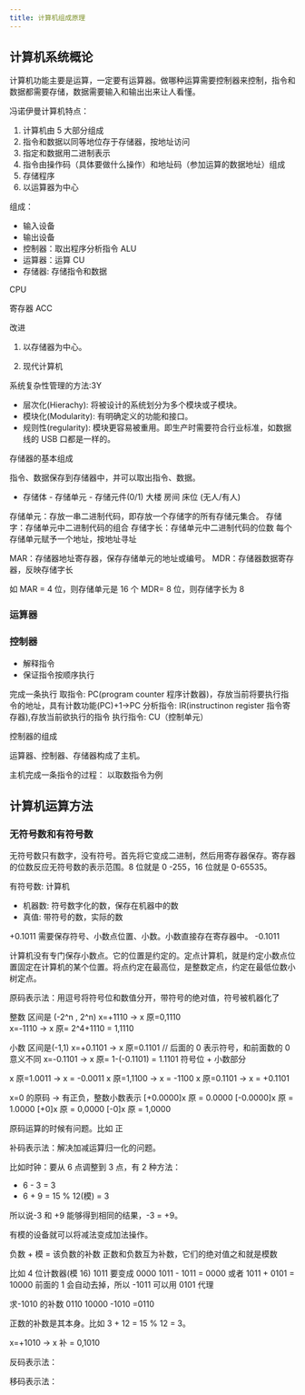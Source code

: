 ```yaml
---
title: 计算机组成原理
---
```


## 计算机系统概论

计算机功能主要是运算，一定要有运算器。做哪种运算需要控制器来控制，指令和数据都需要存储，数据需要输入和输出出来让人看懂。

冯诺伊曼计算机特点：

1. 计算机由 5 大部分组成
2. 指令和数据以同等地位存于存储器，按地址访问
3. 指定和数据用二进制表示
4. 指令由操作码（具体要做什么操作）和地址码（参加运算的数据地址）组成
5. 存储程序
6. 以运算器为中心

组成：

-   输入设备
-   输出设备
-   控制器：取出程序分析指令 ALU
-   运算器：运算 CU
-   存储器: 存储指令和数据

CPU

寄存器 ACC

改进

1. 以存储器为中心。

2. 现代计算机

系统复杂性管理的方法:3Y

-   层次化(Hierachy): 将被设计的系统划分为多个模块或子模块。
-   模块化(Modularity): 有明确定义的功能和接口。
-   规则性(regularity): 模块更容易被重用。即生产时需要符合行业标准，如数据线的 USB 口都是一样的。


存储器的基本组成

指令、数据保存到存储器中，并可以取出指令、数据。


-   存储体 - 存储单元 - 存储元件(0/1)
    大楼 房间 床位 (无人/有人)

存储单元：存放一串二进制代码，即存放一个存储字的所有存储元集合。
存储字：存储单元中二进制代码的组合
存储字长：存储单元中二进制代码的位数
每个存储单元赋予一个地址，按地址寻址

MAR：存储器地址寄存器，保存存储单元的地址或编号。
MDR：存储器数据寄存器，反映存储字长

如 MAR = 4 位，则存储单元是 16 个
MDR= 8 位，则存储字长为 8

### 运算器

### 控制器

-   解释指令
-   保证指令按顺序执行

完成一条执行
取指令: PC(program counter 程序计数器)，存放当前将要执行指令的地址，具有计数功能(PC)+1->PC
分析指令: IR(instructinon register 指令寄存器),存放当前欲执行的指令
执行指令: CU（控制单元）

控制器的组成

运算器、控制器、存储器构成了主机。

主机完成一条指令的过程：
以取数指令为例

## 计算机运算方法

### 无符号数和有符号数

无符号数只有数字，没有符号。首先将它变成二进制，然后用寄存器保存。寄存器的位数反应无符号数的表示范围。8 位就是 0 -255，16 位就是 0-65535。

有符号数: 计算机

-   机器数: 符号数字化的数，保存在机器中的数
-   真值: 带符号的数，实际的数

+0.1011 需要保存符号、小数点位置、小数。小数直接存在寄存器中。
-0.1011

计算机没有专门保存小数点。它的位置是约定的。定点计算机，就是约定小数点位置固定在计算机的某个位置。将点约定在最高位，是整数定点，约定在最低位数小树定点。

原码表示法：用逗号将符号位和数值分开，带符号的绝对值，符号被机器化了

整数 区间是 (-2^n , 2^n)
x=+1110 -> x 原=0,1110  
x=-1110 -> x 原= 2^4+1110 = 1,1110

小数 区间是(-1,1)
x=+0.1101 -> x 原=0.1101 // 后面的 0 表示符号，和前面数的 0 意义不同
x=-0.1101 -> x 原= 1-(-0.1101) = 1.1101 符号位 + 小数部分

x 原=1.0011 -> x = -0.0011
x 原=1,1100 -> x = -1100
x 原=0.1101 -> x = +0.1101

x=0 的原码 -> 有正负，整数小数表示
[+0.0000]x 原 = 0.0000
[-0.0000]x 原 = 1.0000
[+0]x 原 = 0,0000
[-0]x 原 = 1,0000

原码运算的时候有问题。比如 正

补码表示法：解决加减运算归一化的问题。

比如时钟：要从 6 点调整到 3 点，有 2 种方法：

-   6 - 3 = 3
-   6 + 9 = 15 % 12(模) = 3

所以说-3 和 +9 能够得到相同的结果，-3 = +9。

有模的设备就可以将减法变成加法操作。

负数 + 模 = 该负数的补数
正数和负数互为补数，它们的绝对值之和就是模数

比如 4 位计数器(模 16)
1011 要变成 0000
1011 - 1011 = 0000 或者 1011 + 0101 = 10000 前面的 1 会自动去掉，所以 -1011 可以用 0101 代理

求-1010 的补数 0110
10000
-1010
=0110

正数的补数是其本身。比如 3 + 12 = 15 % 12 = 3。

x=+1010 -> x 补 = 0,1010

反码表示法：

移码表示法：
